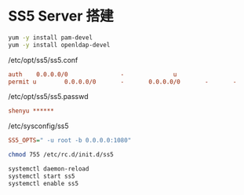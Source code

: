 # SS5 Server 搭建

```bash
yum -y install pam-devel
yum -y install openldap-devel
```

/etc/opt/ss5/ss5.conf

```cfg
auth    0.0.0.0/0               -              u
permit u        0.0.0.0/0       -       0.0.0.0/0       -       -       -       -       -
```

/etc/opt/ss5/ss5.passwd

```cfg
shenyu ******
```

/etc/sysconfig/ss5

```cfg
SS5_OPTS=" -u root -b 0.0.0.0:1080"
```

```bash
chmod 755 /etc/rc.d/init.d/ss5
```

```bash
systemctl daemon-reload
systemctl start ss5
systemctl enable ss5
```
